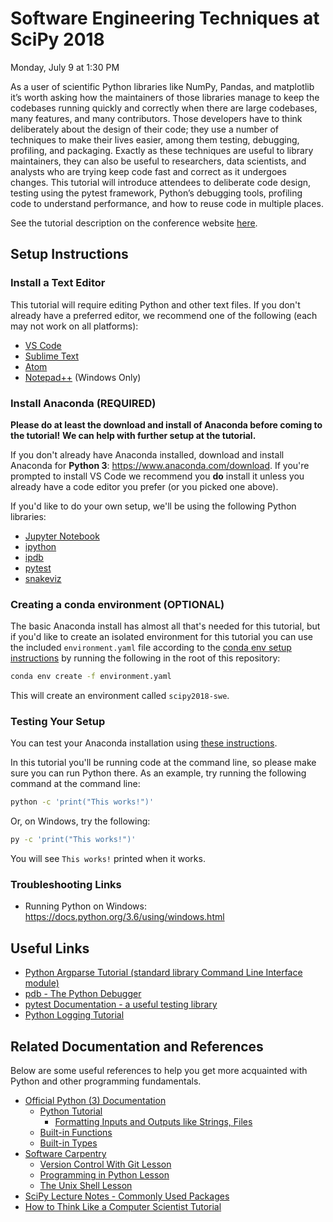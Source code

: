 # Software Engineering Techniques at SciPy 2018

Monday, July 9 at 1:30 PM

As a user of scientific Python libraries like NumPy, Pandas, and matplotlib it’s
worth asking how the maintainers of those libraries manage to keep the codebases
running quickly and correctly when there are large codebases, many features, and
many contributors. Those developers have to think deliberately about the design
of their code; they use a number of techniques to make their lives easier, among
them testing, debugging, profiling, and packaging. Exactly as these techniques
are useful to library maintainers, they can also be useful to researchers, data
scientists, and analysts who are trying keep code fast and correct as it
undergoes changes. This tutorial will introduce attendees to deliberate code
design, testing using the pytest framework, Python’s debugging tools, profiling
code to understand performance, and how to reuse code in multiple places.

See the tutorial description on the conference website
[here](https://scipy2018.scipy.org/ehome/index.php?eventid=299527&tabid=711308&cid=2229599&sessionid=21547378&sessionchoice=1&).

## Setup Instructions

### Install a Text Editor

This tutorial will require editing Python and other text files.
If you don't already have a preferred editor, we recommend one of the
following (each may not work on all platforms):

- [VS Code](https://code.visualstudio.com/)
- [Sublime Text](https://www.sublimetext.com/)
- [Atom](https://atom.io/)
- [Notepad++](https://notepad-plus-plus.org/) (Windows Only)

### Install Anaconda (REQUIRED)

**Please do at least the download and install of Anaconda before coming to the tutorial!**
**We can help with further setup at the tutorial.**

If you don't already have Anaconda installed, download and install Anaconda
for **Python 3**:
https://www.anaconda.com/download.
If you're prompted to install VS Code we recommend you **do** install it
unless you already have a code editor you prefer (or you picked one above).

If you'd like to do your own setup, we'll be using the following Python libraries:

- [Jupyter Notebook](https://jupyter.org/)
- [ipython](https://ipython.org/)
- [ipdb](https://pypi.org/project/ipdb/)
- [pytest](https://docs.pytest.org/en/latest/)
- [snakeviz](https://jiffyclub.github.io/snakeviz/)

### Creating a conda environment (OPTIONAL)

The basic Anaconda install has almost all that's needed for this tutorial,
but if you'd like to create an isolated environment for this tutorial you
can use the included `environment.yaml` file according to the
[conda env setup instructions](https://conda.io/docs/user-guide/tasks/manage-environments.html#creating-an-environment-from-an-environment-yml-file)
by running the following in the root of this repository:

```sh
conda env create -f environment.yaml
```

This will create an environment called `scipy2018-swe`.

### Testing Your Setup

You can test your Anaconda installation using
[these instructions](https://conda.io/docs/user-guide/install/test-installation.html).

In this tutorial you'll be running code at the command line,
so please make sure you can run Python there.
As an example, try running the following command at the command line:

```sh
python -c 'print("This works!")'
```

Or, on Windows, try the following:

```sh
py -c 'print("This works!")'
```

You will see `This works!` printed when it works.

### Troubleshooting Links

- Running Python on Windows: https://docs.python.org/3.6/using/windows.html

## Useful Links

- [Python Argparse Tutorial (standard library Command Line Interface module)](https://docs.python.org/3/howto/argparse.html)
- [pdb - The Python Debugger](https://docs.python.org/3/library/pdb.html)
- [pytest Documentation - a useful testing library](https://docs.pytest.org/en/latest/)
- [Python Logging Tutorial](https://docs.python.org/3/howto/logging.html)

## Related Documentation and References

Below are some useful references to help you get more acquainted with Python and other
programming fundamentals.

- [Official Python (3) Documentation](https://docs.python.org/3/)
  - [Python Tutorial](https://docs.python.org/3/tutorial/index.html)
    - [Formatting Inputs and Outputs like Strings, Files](https://docs.python.org/3/tutorial/inputoutput.html)
  - [Built-in Functions](https://docs.python.org/3/library/functions.html)
  - [Built-in Types](https://docs.python.org/3/library/stdtypes.html)
- [Software Carpentry](https://software-carpentry.org/)
  - [Version Control With Git Lesson](http://swcarpentry.github.io/git-novice/)
  - [Programming in Python Lesson](http://swcarpentry.github.io/python-novice-inflammation/)
  - [The Unix Shell Lesson](http://swcarpentry.github.io/shell-novice/)
- [SciPy Lecture Notes - Commonly Used Packages](https://www.scipy-lectures.org/)
- [How to Think Like a Computer Scientist Tutorial](http://interactivepython.org/runestone/static/thinkcspy/index.html)
